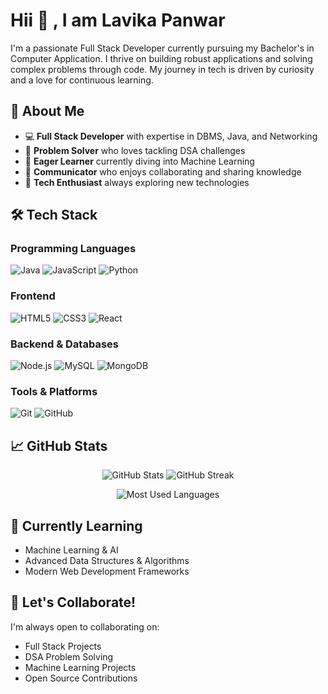  #  Hii 👋 , I am Lavika Panwar

I'm a passionate Full Stack Developer currently pursuing my Bachelor's in Computer Application. I thrive on building robust applications and solving complex problems through code. My journey in tech is driven by curiosity and a love for continuous learning.

## 🚀 About Me

- 💻 **Full Stack Developer** with expertise in DBMS, Java, and Networking
- 🧠 **Problem Solver** who loves tackling DSA challenges
- 🤖 **Eager Learner** currently diving into Machine Learning
- 💬 **Communicator** who enjoys collaborating and sharing knowledge
- 🌱 **Tech Enthusiast** always exploring new technologies

## 🛠️ Tech Stack

### Programming Languages
![Java](https://img.shields.io/badge/Java-ED8B00?style=for-the-badge&logo=java&logoColor=white)
![JavaScript](https://img.shields.io/badge/JavaScript-F7DF1E?style=for-the-badge&logo=javascript&logoColor=black)
![Python](https://img.shields.io/badge/Python-3776AB?style=for-the-badge&logo=python&logoColor=white)

### Frontend
![HTML5](https://img.shields.io/badge/HTML5-E34F26?style=for-the-badge&logo=html5&logoColor=white)
![CSS3](https://img.shields.io/badge/CSS3-1572B6?style=for-the-badge&logo=css3&logoColor=white)
![React](https://img.shields.io/badge/React-20232A?style=for-the-badge&logo=react&logoColor=61DAFB)

### Backend & Databases
![Node.js](https://img.shields.io/badge/Node.js-339933?style=for-the-badge&logo=nodedotjs&logoColor=white)
![MySQL](https://img.shields.io/badge/MySQL-005C84?style=for-the-badge&logo=mysql&logoColor=white)
![MongoDB](https://img.shields.io/badge/MongoDB-4EA94B?style=for-the-badge&logo=mongodb&logoColor=white)

### Tools & Platforms
![Git](https://img.shields.io/badge/Git-F05032?style=for-the-badge&logo=git&logoColor=white)
![GitHub](https://img.shields.io/badge/GitHub-100000?style=for-the-badge&logo=github&logoColor=white)

## 📈 GitHub Stats

<p align="center">
  <img src="https://github-readme-stats.vercel.app/api?username=LavikaPanwar&show_icons=true&theme=radical" alt="GitHub Stats" />
  <img src="https://github-readme-streak-stats.herokuapp.com/?user=LavikaPanwar&theme=radical" alt="GitHub Streak" />
</p>

<p align="center">
  <img src="https://github-readme-stats.vercel.app/api/top-langs/?username=LavikaPanwar&layout=compact&theme=radical" alt="Most Used Languages" />
</p>

## 🌱 Currently Learning

- Machine Learning & AI
- Advanced Data Structures & Algorithms
- Modern Web Development Frameworks

## 🤝 Let's Collaborate!

I'm always open to collaborating on:
- Full Stack Projects
- DSA Problem Solving
- Machine Learning Projects
- Open Source Contributions

